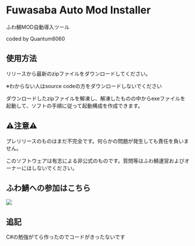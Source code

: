 # Fuwasaba Auto Mod Installer
ふわ鯖MOD自動導入ツール

coded by Quantum8060

## 使用方法
リリースから最新のzipファイルをダウンロードしてください。

※わからない人はsource codeの方をダウンロードしないでください

ダウンロードしたzipファイルを解凍し、解凍したものの中からexeファイルを起動して、ソフトの手順に従って起動構成を作成できます。

## ⚠️注意⚠️
プレリリースのものはまだ不完全です。何らかの問題が発生しても責任を負いません。

このソフトウェアは有志による非公式のものです。質問等はふわ鯖運営およびオーナーにはしないでください。

## ふわ鯖への参加はこちら
[![](https://dcbadge.vercel.app/api/server/4fM57VaQTQ)](https://discord.gg/4fM57VaQTQ)

## 追記
C#の勉強がてら作ったのでコードがきったないです
